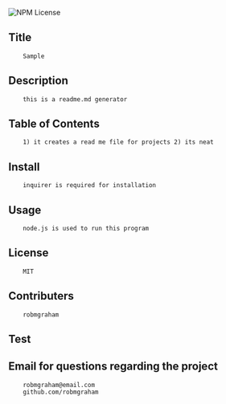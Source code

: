 ![NPM License](https://img.shields.io/npm/l/MIT)
## Title
        Sample
            
## Description 
        this is a readme.md generator

## Table of Contents
        1) it creates a read me file for projects 2) its neat

## Install
        inquirer is required for installation

## Usage
        node.js is used to run this program

## License
        MIT

## Contributers
        robmgraham

## Test
        
        

## Email for questions regarding the project
        robmgraham@email.com
        github.com/robmgraham

